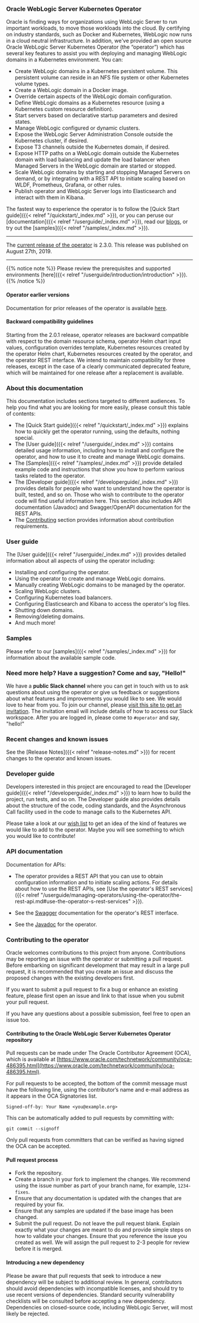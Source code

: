 ### Oracle WebLogic Server Kubernetes Operator

Oracle is finding ways for organizations using WebLogic Server to run important workloads, to move those workloads into the cloud. By certifying on industry standards, such as Docker and Kubernetes, WebLogic now runs in a cloud neutral infrastructure. In addition, we've provided an open source Oracle WebLogic Server Kubernetes Operator (the “operator”) which has several key features to assist you with deploying and managing WebLogic domains in a Kubernetes environment. You can:

* Create WebLogic domains in a Kubernetes persistent volume. This persistent volume can reside in an NFS file system or other Kubernetes volume types.
* Create a WebLogic domain in a Docker image.
* Override certain aspects of the WebLogic domain configuration.
* Define WebLogic domains as a Kubernetes resource (using a Kubernetes custom resource definition).
* Start servers based on declarative startup parameters and desired states.
* Manage WebLogic configured or dynamic clusters.
* Expose the WebLogic Server Administration Console outside the Kubernetes cluster, if desired.
* Expose T3 channels outside the Kubernetes domain, if desired.
* Expose HTTP paths on a WebLogic domain outside the Kubernetes domain with load balancing and update the load balancer when Managed Servers in the WebLogic domain are started or stopped.
* Scale WebLogic domains by starting and stopping Managed Servers on demand, or by integrating with a REST API to initiate scaling based on WLDF, Prometheus, Grafana, or other rules.
* Publish operator and WebLogic Server logs into Elasticsearch and interact with them in Kibana.

The fastest way to experience the operator is to follow the [Quick Start guide]({{< relref "/quickstart/_index.md" >}}), or you can peruse our [documentation]({{< relref "/userguide/_index.md" >}}), read our [blogs](https://blogs.oracle.com/weblogicserver/how-to-weblogic-server-on-kubernetes), or try out the [samples]({{< relref "/samples/_index.md" >}}).

***
The [current release of the operator](https://github.com/oracle/weblogic-kubernetes-operator/releases) is 2.3.0.
This release was published on August 27th, 2019.
***

{{% notice note %}}
Please review the prerequisites and supported environments [here]({{< relref "/userguide/introduction/introduction" >}}).
{{% /notice %}}

#### Operator earlier versions

Documentation for prior releases of the operator is available [here](https://github.com/oracle/weblogic-kubernetes-operator/blob/master/site/README.md).

#### Backward compatibility guidelines

Starting from the 2.0.1 release, operator releases are backward compatible with respect to the domain
resource schema, operator Helm chart input values, configuration overrides template, Kubernetes resources created
by the operator Helm chart, Kubernetes resources created by the operator, and the operator REST interface. We intend to
maintain compatibility for three releases, except in the case of a clearly communicated deprecated feature, which will be
maintained for one release after a replacement is available.

### About this documentation

This documentation includes sections targeted to different audiences.  To help you find what you are looking for more easily,
please consult this table of contents:

* The [Quick Start guide]({{< relref "/quickstart/_index.md" >}}) explains how to quickly get the operator running, using the defaults, nothing special.
* The [User guide]({{< relref "/userguide/_index.md" >}}) contains detailed usage information, including how to install and configure the operator,
  and how to use it to create and manage WebLogic domains.  
* The [Samples]({{< relref "/samples/_index.md" >}}) provide detailed example code and instructions that show you how to perform
  various tasks related to the operator.
* The [Developer guide]({{< relref "/developerguide/_index.md" >}}) provides details for people who want to understand how the operator is built, tested, and so on. Those who wish to contribute to the operator code will find useful information here.  This section also includes
  API documentation (Javadoc) and Swagger/OpenAPI documentation for the REST APIs.
* The [Contributing](#contributing-to-the-operator) section provides information about contribution requirements.


### User guide

The [User guide]({{< relref "/userguide/_index.md" >}}) provides detailed information about all aspects of using the operator including:

* Installing and configuring the operator.
* Using the operator to create and manage WebLogic domains.
* Manually creating WebLogic domains to be managed by the operator.
* Scaling WebLogic clusters.
* Configuring Kubernetes load balancers.
* Configuring Elasticsearch and Kibana to access the operator's log files.
* Shutting down domains.
* Removing/deleting domains.
* And much more!

### Samples

Please refer to our [samples]({{< relref "/samples/_index.md" >}}) for information about the available sample code.

### Need more help? Have a suggestion? Come and say, "Hello!"

We have a **public Slack channel** where you can get in touch with us to ask questions about using the operator or give us feedback
or suggestions about what features and improvements you would like to see.  We would love to hear from you. To join our channel,
please [visit this site to get an invitation](https://weblogic-slack-inviter.herokuapp.com/).  The invitation email will include
details of how to access our Slack workspace.  After you are logged in, please come to `#operator` and say, "hello!"

### Recent changes and known issues

See the [Release Notes]({{< relref "release-notes.md" >}})  for recent changes to the operator and known issues.

### Developer guide

Developers interested in this project are encouraged to read the [Developer guide]({{< relref "/developerguide/_index.md" >}}) to learn how to build the project, run tests, and so on.  The Developer guide also provides details about the structure of the code, coding standards, and the Asynchronous Call facility used in the code to manage calls to the Kubernetes API.

Please take a look at our [wish list](https://github.com/oracle/weblogic-kubernetes-operator/wiki/Wish-list) to get an idea of the kind of features we would like to add to the operator.  Maybe you will see something to which you would like to contribute!

### API documentation

Documentation for APIs:

* The operator provides a REST API that you can use to obtain configuration information and to initiate scaling actions. For details about how to use the REST APIs, see [Use the operator's REST services]({{< relref "/userguide/managing-operators/using-the-operator/the-rest-api.md#use-the-operator-s-rest-services" >}}).

* See the [Swagger](https://oracle.github.io/weblogic-kubernetes-operator/swagger/index.html) documentation for the operator's REST interface.

* See the [Javadoc](https://oracle.github.io/weblogic-kubernetes-operator/apidocs/index.html) for the operator.

### Contributing to the operator

Oracle welcomes contributions to this project from anyone.  Contributions may be reporting an issue with the operator or submitting a pull request.  Before embarking on significant development that may result in a large pull request, it is recommended that you create an issue and discuss the proposed changes with the existing developers first.

If you want to submit a pull request to fix a bug or enhance an existing feature, please first open an issue and link to that issue when you submit your pull request.

If you have any questions about a possible submission, feel free to open an issue too.

#### Contributing to the Oracle WebLogic Server Kubernetes Operator repository

Pull requests can be made under The Oracle Contributor Agreement (OCA), which is available at [https://www.oracle.com/technetwork/community/oca-486395.html](https://www.oracle.com/technetwork/community/oca-486395.html).

For pull requests to be accepted, the bottom of the commit message must have the following line, using the contributor’s name and e-mail address as it appears in the OCA Signatories list.

```
Signed-off-by: Your Name <you@example.org>
```

This can be automatically added to pull requests by committing with:

```
git commit --signoff
```

Only pull requests from committers that can be verified as having signed the OCA can be accepted.

#### Pull request process

*	Fork the repository.
*	Create a branch in your fork to implement the changes. We recommend using the issue number as part of your branch name, for example, `1234-fixes`.
*	Ensure that any documentation is updated with the changes that are required by your fix.
*	Ensure that any samples are updated if the base image has been changed.
*	Submit the pull request. Do not leave the pull request blank. Explain exactly what your changes are meant to do and provide simple steps on how to validate your changes. Ensure that you reference the issue you created as well. We will assign the pull request to 2-3 people for review before it is merged.

#### Introducing a new dependency

Please be aware that pull requests that seek to introduce a new dependency will be subject to additional review.  In general, contributors should avoid dependencies with incompatible licenses, and should try to use recent versions of dependencies.  Standard security vulnerability checklists will be consulted before accepting a new dependency.  Dependencies on closed-source code, including WebLogic Server, will most likely be rejected.
